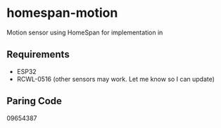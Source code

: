 # homespan-motion
Motion sensor using HomeSpan for implementation in 

## Requirements
- ESP32
- RCWL-0516 (other sensors may work. Let me know so I can update)

## Paring Code
09654387
